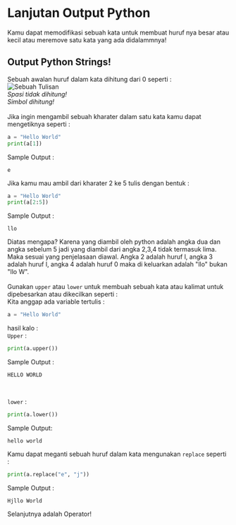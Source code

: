 # Lanjutan Output Python
Kamu dapat memodifikasi sebuah kata untuk membuat huruf nya besar atau kecil atau meremove satu kata yang ada didalammnya!<br>
## Output Python Strings!<br>
Sebuah awalan huruf dalam kata dihitung dari 0 seperti :<br>
![Sebuah Tulisan](https://github.com/zansen000/Program-Languages-Introduction/assets/95951004/4f8bf649-aef4-49bc-b6ea-3165ae029177)<br>
*Spasi tidak dihitung!* <br>
*Simbol dihitung!*<br>
<br>
 Jika ingin mengambil sebuah kharater dalam satu kata kamu dapat mengetiknya seperti :<br>
 ```py
a = "Hello World"
print(a[1])
```

Sample Output : <br>
```
e
```
Jika kamu mau ambil dari kharater 2 ke 5 tulis dengan bentuk : <br>
```py
a = "Hello World"
print(a[2:5])
```
Sample Output :<br>
```
llo
```
Diatas mengapa? Karena yang diambil oleh python adalah angka dua dan angka sebelum 5 jadi yang diambil dari angka 2,3,4 tidak termasuk lima.<br>
Maka sesuai yang penjelasaan diawal. Angka 2 adalah huruf l, angka 3 adalah huruf l, angka 4 adalah huruf 0 maka di keluarkan adalah "llo" bukan "llo W".<br>
<br>
Gunakan `upper` atau `lower` untuk membuah sebuah kata atau kalimat untuk dipebesarkan atau dikecilkan seperti :<br>
Kita anggap ada variable tertulis :<br>
```py
a = "Hello World"
```
hasil kalo :<br>
`Upper` : <br>
```py
print(a.upper())
```
Sample Output :<br>
```
HELLO WORLD
```
<br>

`lower` : <br>
```py
print(a.lower())
```
Sample Output:<br>
```
hello world
```
Kamu dapat meganti sebuah huruf dalam kata mengunakan `replace` seperti : <br>
```py
print(a.replace("e", "j"))
```
Sample Output :<br>
```
Hjllo World
```
Selanjutnya adalah Operator!<br>
<br>
